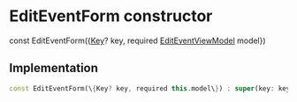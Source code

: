 


# EditEventForm constructor






const
EditEventForm(\{[Key](https:api.flutter.dev/flutter/foundation/Key-class.html)? key, required [EditEventViewModel](../../view_model_after_auth_view_models_event_view_models_edit_event_view_model/EditEventViewModel-class.md) model\})





## Implementation

```dart
const EditEventForm(\{Key? key, required this.model\}) : super(key: key);
```







